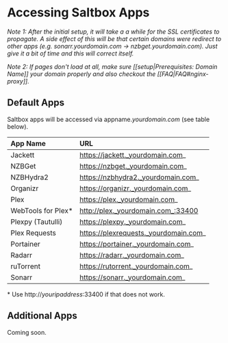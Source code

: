 # Accessing Saltbox Apps

_Note 1: After the initial setup, it will take a a while for the SSL certificates to propagate. A side effect of this will be that certain domains were redirect to other apps (e.g. sonarr.yourdomain.com -> nzbget.yourdomain.com). Just give it a bit of time and this will correct itself._

_Note 2: If pages don't load at all, make sure [[setup|Prerequisites: Domain Name]] your domain properly and also checkout the [[FAQ|FAQ#nginx-proxy]]._


## Default Apps

Saltbox apps will be accessed via appname._yourdomain.com_ (see table below).

| **App  Name**          | **URL**                               |
|:---------------------- |:------------------------------------- |
| Jackett                | https://jackett._yourdomain.com_      |
| NZBGet                 | https://nzbget._yourdomain.com_       |
| NZBHydra2              | https://nzbhydra2._yourdomain.com_    |
| Organizr               | https://organizr._yourdomain.com_     |
| Plex                   | https://plex._yourdomain.com_         |
| WebTools for Plex*     | http://plex._yourdomain.com_:33400    | 
| Plexpy (Tautulli)      | https://plexpy._yourdomain.com_       |
| Plex Requests          | https://plexrequests._yourdomain.com_ |
| Portainer              | https://portainer._yourdomain.com_    |
| Radarr                 | https://radarr._yourdomain.com_       |
| ruTorrent              | https://rutorrent._yourdomain.com_    |
| Sonarr                 | https://sonarr._yourdomain.com_       |

\* Use http://_youripaddress_:33400 if that does not work. 



## Additional Apps

Coming soon.